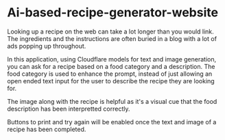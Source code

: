 # Ai-based-recipe-generator-website
Looking up a recipe on the web can take a lot longer than you would link. The ingredients and the instructions are often buried in a blog with a lot of ads popping up throughout.

In this application, using Cloudflare models for text and image generation, you can ask for a recipe based on a food category and a description. The food category is used to enhance the prompt, instead of just allowing an open ended text input for the user to describe the recipe they are looking for.

The image along with the recipe is helpful as it's a visual cue that the food description has been interpretted correctly.

Buttons to print and try again will be enabled once the text and image of a recipe has been completed.
